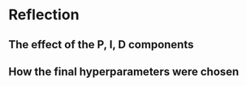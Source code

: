# Reflection

## The effect of the P, I, D components

## How the final hyperparameters were chosen

